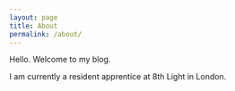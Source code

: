 ```yaml
---
layout: page
title: About
permalink: /about/
---
```


Hello. Welcome to my blog.

I am currently a resident apprentice at 8th Light in London.
